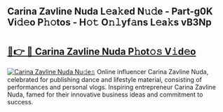 ## Carina Zavline Nuda L𝚎a𝚔ed N𝚞𝚍e - Part-g0K Vi𝚍𝚎o P𝚑𝚘tos - H𝚘𝚝 O𝚗𝚕yf𝚊ns L𝚎a𝚔s vB3Np

# <h2><a href="http://kf15hil.oniu.top/?m=Carina+Zavline+Nuda">🔗👉 🔴 Carina Zavline Nuda P𝚑ot𝚘𝚜 V𝚒d𝚎o</a></h2>

[![Carina Zavline Nuda Nu𝚍e𝚜](https://i.imgur.com/0qMVB7G.gif)](http://kf15hil.oniu.top/?m=Carina+Zavline+Nuda)
Online influencer Carina Zavline Nuda, celebrated for publishing dance and lifestyle material, consisting of performances and personal vlogs. Inspiring entrepreneur Carina Zavline Nuda, famed for their innovative business ideas and commitment to success.  
